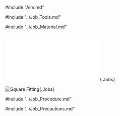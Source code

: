#include "Aim.md"

#include "../Job_Tools.md"

#include "../Job_Material.md"

![](../../Common/WebGl/Ftj_1_3D.html "Square Fitting"){.Jobs}

![](../../Common/svg/Ftj_1_Dm.svg "Square Fitting"){.Jobs}

#include "../Job_Procedure.md"

#include "../Job_Precautions.md"
